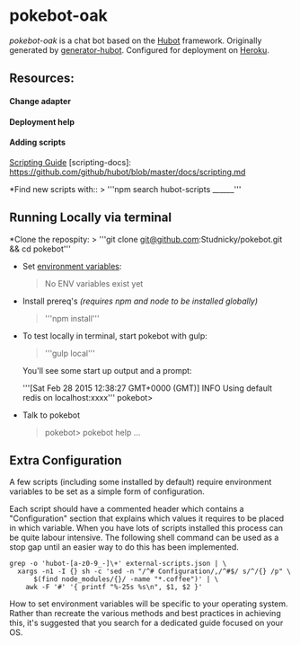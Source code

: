 #   pokebot-oak

*pokebot-oak* is a chat bot based on the [Hubot][hubot] framework.
Originally generated by [generator-hubot][generator-hubot].
Configured for deployment on [Heroku][heroku].

##  Resources:

[heroku]: http://www.heroku.com
[hubot]: http://hubot.github.com
[generator-hubot]: https://github.com/github/generator-hubot

####    Change adapter

[hubot-adapters]: https://github.com/github/hubot/blob/master/docs/adapters.md

####    Deployment help

[heroku-node-docs]: http://devcenter.heroku.com/articles/node-js
[deploy-heroku]: https://github.com/github/hubot/blob/master/docs/deploying/heroku.md
[deploy-unix]: https://github.com/github/hubot/blob/master/docs/deploying/unix.md
[deploy-windows]: https://github.com/github/hubot/blob/master/docs/deploying/unix.md

####    Adding scripts

[Scripting Guide](scripting-docs)
[scripting-docs]: https://github.com/github/hubot/blob/master/docs/scripting.md

*Find new scripts with::
    > '''npm search hubot-scripts ______'''


## Running Locally via terminal

*Clone the repospity:
    >   '''git clone git@github.com:Studnicky/pokebot.git && cd pokebot'''

* Set [environment variables](#configuration):
    >   No ENV variables exist yet

* Install prereq's _(requires npm and node to be installed globally)_
    >   '''npm install'''

* To test locally in terminal, start pokebot with gulp:
    >   '''gulp local'''

    You'll see some start up output and a prompt:

    '''[Sat Feb 28 2015 12:38:27 GMT+0000 (GMT)] INFO Using default redis on localhost:xxxx'''
    pokebot>

* Talk to pokebot
    >   pokebot> pokebot help
    ...

## Extra Configuration

A few scripts (including some installed by default) require environment
variables to be set as a simple form of configuration.

Each script should have a commented header which contains a "Configuration"
section that explains which values it requires to be placed in which variable.
When you have lots of scripts installed this process can be quite labour
intensive. The following shell command can be used as a stop gap until an
easier way to do this has been implemented.

    grep -o 'hubot-[a-z0-9_-]\+' external-scripts.json | \
      xargs -n1 -I {} sh -c 'sed -n "/^# Configuration/,/^#$/ s/^/{} /p" \
          $(find node_modules/{}/ -name "*.coffee")' | \
        awk -F '#' '{ printf "%-25s %s\n", $1, $2 }'

How to set environment variables will be specific to your operating system.
Rather than recreate the various methods and best practices in achieving this,
it's suggested that you search for a dedicated guide focused on your OS.